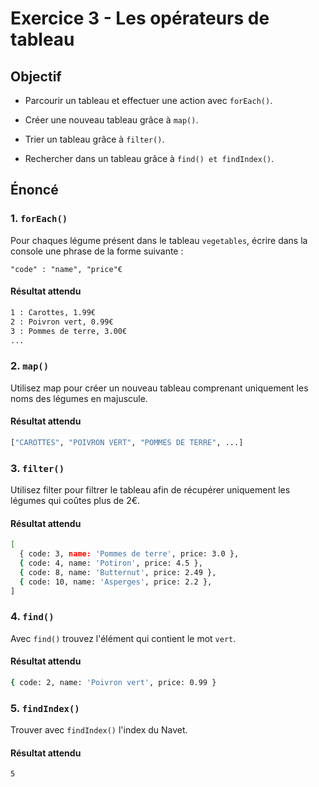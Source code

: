 # Exercice 3 - Les opérateurs de tableau

## Objectif

- Parcourir un tableau et effectuer une action avec `forEach()`.

- Créer une nouveau tableau grâce à `map()`.

- Trier un tableau grâce à `filter()`.

- Rechercher dans un tableau grâce à `find() et findIndex()`.

## Énoncé

### 1. `forEach()`

Pour chaques légume présent dans le tableau `vegetables`, écrire dans la console une phrase de la forme suivante :

```text
"code" : "name", "price"€
```

#### **Résultat attendu**

```sh
1 : Carottes, 1.99€
2 : Poivron vert, 0.99€
3 : Pommes de terre, 3.00€
...
```

### 2. `map()`

Utilisez map pour créer un nouveau tableau comprenant uniquement les noms des légumes en majuscule.

#### **Résultat attendu**

```sh
["CAROTTES", "POIVRON VERT", "POMMES DE TERRE", ...]
```

### 3. `filter()`

Utilisez filter pour filtrer le tableau afin de récupérer uniquement les légumes qui coûtes plus de 2€.

#### **Résultat attendu**

```sh
[
  { code: 3, name: 'Pommes de terre', price: 3.0 },
  { code: 4, name: 'Potiron', price: 4.5 },
  { code: 8, name: 'Butternut', price: 2.49 },
  { code: 10, name: 'Asperges', price: 2.2 },
]
```

### 4. `find()`

Avec `find()` trouvez l'élément qui contient le mot `vert`.

#### **Résultat attendu**

```sh
{ code: 2, name: 'Poivron vert', price: 0.99 }
```

### 5. `findIndex()`

Trouver avec `findIndex()` l'index du Navet.

#### **Résultat attendu**

```sh
5
```
